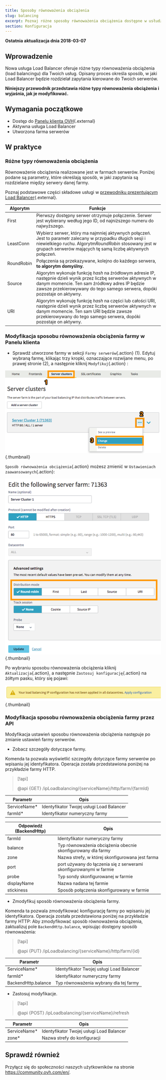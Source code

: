 ```yaml
---
title: Sposoby równoważenia obciążenia
slug: balancing
excerpt: Poznaj różne sposoby równoważenia obciążenia dostępne w usłudze Load Balancer
section: Konfiguracja
---
```


**Ostatnia aktualizacja dnia 2018-03-07**

## Wprowadzenie

Nowa usługa Load Balancer oferuje różne typy równoważenia obciążenia (load balancingu) dla Twoich usług. Opisany proces określa sposób, w jaki Load Balancer będzie rozdzielał zapytania kierowane do Twoich serwerów.

**Niniejszy przewodnik przedstawia różne typy równoważenia obciążenia i wyjaśnia, jak je modyfikować.**

## Wymagania początkowe

- Dostęp do [Panelu klienta OVH](https://www.ovh.com/auth/?action=gotomanager){.external}
- Aktywna usługa Load Balancer
- Utworzona farma serwerów


## W praktyce

### Różne typy równoważenia obciążenia

Równoważenie obciążenia realizowane jest w farmach serwerów. Poniżej podane są parametry, które określają sposób, w jaki zapytania są rozdzielane między serwery danej farmy.

Poznaj podstawowe części składowe usługi w [przewodniku prezentującym Load Balancer](https://docs.ovh.com/pl/load-balancer/lb-prezentacja/){.external}.

|Algorytm|Funkcje|
|---|---|
|First|Pierwszy dostępny serwer otrzymuje połączenie. Serwer jest wybierany według jego ID, od najniższego numeru do najwyższego. |
|LeastConn|Wybierz serwer, który ma najmniej aktywnych połączeń. Jest to parametr zalecany w przypadku długich sesji i niewielkiego ruchu. Algorytm*RoundRobin* stosowany jest w grupach serwerów mających tę samą liczbę aktywnych połączeń.|
|RoundRobin|Połączenia są przekazywane, kolejno do każdego serwera, **to algorytm domyślny.**|
|Source|Algorytm wykonuje funkcję *hash* na źródłowym adresie IP, następnie dzieli wynik przez liczbę serwerów aktywnych w danym momencie. Ten sam źródłowy adres IP będzie zawsze przekierowywany do tego samego serwera, dopóki pozostaje on aktywny.|
|URI|Algorytm wykonuję funkcję *hash* na części lub całości URI, następnie dzieli wynik przez liczbę serwerów aktywnych w danym momencie. Ten sam URI będzie zawsze przekierowywany do tego samego serwera, dopóki pozostaje on aktywny.|


### Modyfikacja sposobu równoważenia obciążenia farmy w Panelu klienta

- Sprawdź utworzone farmy w sekcji `Farmy serwerów`{.action} (1). Edytuj wybraną farmę, klikając trzy kropki, oznaczające rozwijane menu, po prawej stronie (2), a następnie kliknij `Modyfikuj`{.action} :

![Modyfikacja farmy](images/server_cluster_change.png){.thumbnail}

 `Sposób równoważenia obciążenia`{.action} możesz zmienić w `Ustawieniach zaawansowanych`{.action}:

![Modyfikacja farmy](images/distrib_mode_edit.png){.thumbnail}

Po wybraniu sposobu równoważenia obciążenia kliknij `Aktualizacja`{.action}, a następnie `Zastosuj konfigurację`{.action} na żółtym pasku, który się pojawi:

![Zastosuj konfigurację](images/apply_config.png){.thumbnail}


### Modyfikacja sposobu równoważenia obciążenia farmy przez API

Modyfikacja ustawień sposobu równoważenia obciążenia następuje po zmianie ustawień farmy serwerów.

- Zobacz szczegóły dotyczące farmy.

Komenda ta pozwala wyświetlić szczegóły dotyczące farmy serwerów po wpisaniu jej identyfikatora. Operacja została przedstawiona poniżej na przykładzie farmy HTTP. 

> [!api]
>
> @api {GET} /ipLoadbalancing/{serviceName}/http/farm/{farmId}
> 

|Parametr|Opis|
|---|---|
|ServiceName*|Identyfikator Twojej usługi Load Balancer|
|farmId*|Identyfikator numeryczny farmy|

|Odpowiedź (BackendHttp)|Opis|
|---|---|
|farmId|Identyfikator numeryczny farmy|
|balance|Typ równoważenia obciążenia obecnie skonfigurowany dla farmy|
|zone|Nazwa strefy, w której skonfigurowana jest farma|
|port|port używany do łączenia się z serwerami skonfigurowanymi w farmie|
|probe|Typ sondy skonfigurowanej w farmie|
|displayName|Nazwa nadana tej farmie|
|stickiness|Sposób połączenia skonfigurowany w farmie|

- Zmodyfikuj sposób równoważenia obciążenia farmy.

Komenda ta pozwala zmodyfikować konfigurację farmy po wpisaniu jej identyfikatora. Operacja została przedstawiona poniżej na przykładzie farmy HTTP: Aby zmodyfikować sposób równoważenia obciążenia, zaktualizuj pole `BackendHttp.balance`, wpisując dostępny sposób równoważenia:

> [!api]
>
> @api {PUT} /ipLoadbalancing/{serviceName}/http/farm/{id}
> 

|Parametr|Opis|
|---|---|
|ServiceName*|Identyfikator Twojej usługi Load Balancer|
|farmId*|Identyfikator numeryczny farmy|
|BackendHttp.balance|Typ równoważenia wybrany dla tej farmy|

- Zastosuj modyfikacje.

> [!api]
>
> @api {POST} /ipLoadbalancing/{serviceName}/refresh
> 

|Parametr|Opis|
|---|---|
|ServiceName*|Identyfikator Twojej usługi Load Balancer|
|zone*|Nazwa strefy do konfiguracji|


## Sprawdź również

Przyłącz się do społeczności naszych użytkowników na stronie <https://community.ovh.com/en/>.
